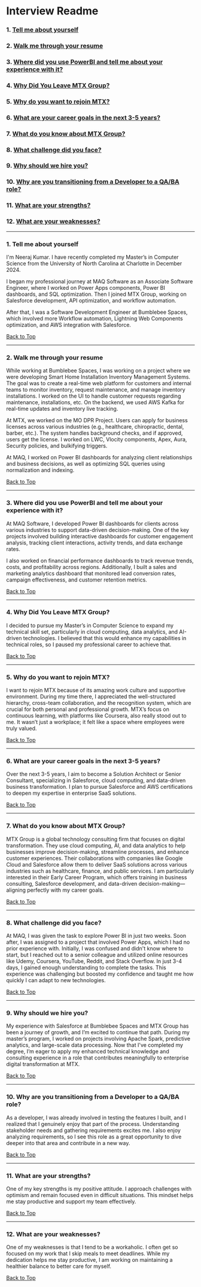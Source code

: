 # Interview Readme

### 1. [Tell me about yourself](#tell-me-about-yourself)
### 2. [Walk me through your resume](#walk-me-through-your-resume)
### 3. [Where did you use PowerBI and tell me about your experience with it?](#where-did-you-use-powerbi-and-tell-me-about-your-experience-with-it)
### 4. [Why Did You Leave MTX Group?](#why-did-you-leave-mtx-group)
### 5. [Why do you want to rejoin MTX?](#why-do-you-want-to-rejoin-mtx)
### 6. [What are your career goals in the next 3-5 years?](#what-are-your-career-goals-in-the-next-3-5-years)
### 7. [What do you know about MTX Group?](#what-do-you-know-about-mtx-group)
### 8. [What challenge did you face?](#what-challenge-did-you-face)
### 9. [Why should we hire you?](#why-should-we-hire-you)
### 10. [Why are you transitioning from a Developer to a QA/BA role?](#why-are-you-transitioning-from-a-developer-to-a-qaba-role)
### 11. [What are your strengths?](#what-are-your-strengths)
### 12. [What are your weaknesses?](#what-are-your-weaknesses)

---

### <a name="tell-me-about-yourself"></a>1. Tell me about yourself
I'm Neeraj Kumar. I have recently completed my Master’s in Computer Science from the University of North Carolina at Charlotte in December 2024.

I began my professional journey at MAQ Software as an Associate Software Engineer, where I worked on Power Apps components, Power BI dashboards, and SQL optimization. Then I joined MTX Group, working on Salesforce development, API optimization, and workflow automation.

After that, I was a Software Development Engineer at Bumblebee Spaces, which involved more Workflow automation, Lightning Web Components optimization, and AWS integration with Salesforce.

[Back to Top](#interview-readme)

---

### <a name="walk-me-through-your-resume"></a>2. Walk me through your resume
While working at Bumblebee Spaces, I was working on a project where we were developing Smart Home Installation Inventory Management Systems. The goal was to create a real-time web platform for customers and internal teams to monitor inventory, request maintenance, and manage inventory installations. I worked on the UI to handle customer requests regarding maintenance, installations, etc. On the backend, we used AWS Kafka for real-time updates and inventory live tracking.

At MTX, we worked on the MO DPR Project. Users can apply for business licenses across various industries (e.g., healthcare, chiropractic, dental, barber, etc.). The system handles background checks, and if approved, users get the license. I worked on LWC, Vlocity components, Apex, Aura, Security policies, and bulkifying triggers.

At MAQ, I worked on Power BI dashboards for analyzing client relationships and business decisions, as well as optimizing SQL queries using normalization and indexing.

[Back to Top](#interview-readme)

---

### <a name="where-did-you-use-powerbi-and-tell-me-about-your-experience-with-it"></a>3. Where did you use PowerBI and tell me about your experience with it?
At MAQ Software, I developed Power BI dashboards for clients across various industries to support data-driven decision-making. One of the key projects involved building interactive dashboards for customer engagement analysis, tracking client interactions, activity trends, and data exchange rates.

I also worked on financial performance dashboards to track revenue trends, costs, and profitability across regions. Additionally, I built a sales and marketing analytics dashboard that monitored lead conversion rates, campaign effectiveness, and customer retention metrics.

[Back to Top](#interview-readme)

---

### <a name="why-did-you-leave-mtx-group"></a>4. Why Did You Leave MTX Group?
I decided to pursue my Master’s in Computer Science to expand my technical skill set, particularly in cloud computing, data analytics, and AI-driven technologies. I believed that this would enhance my capabilities in technical roles, so I paused my professional career to achieve that.

[Back to Top](#interview-readme)

---

### <a name="why-do-you-want-to-rejoin-mtx"></a>5. Why do you want to rejoin MTX?
I want to rejoin MTX because of its amazing work culture and supportive environment. During my time there, I appreciated the well-structured hierarchy, cross-team collaboration, and the recognition system, which are crucial for both personal and professional growth. MTX’s focus on continuous learning, with platforms like Coursera, also really stood out to me. It wasn’t just a workplace; it felt like a space where employees were truly valued.

[Back to Top](#interview-readme)

---

### <a name="what-are-your-career-goals-in-the-next-3-5-years"></a>6. What are your career goals in the next 3-5 years?
Over the next 3-5 years, I aim to become a Solution Architect or Senior Consultant, specializing in Salesforce, cloud computing, and data-driven business transformation. I plan to pursue Salesforce and AWS certifications to deepen my expertise in enterprise SaaS solutions.

[Back to Top](#interview-readme)

---

### <a name="what-do-you-know-about-mtx-group"></a>7. What do you know about MTX Group?
MTX Group is a global technology consulting firm that focuses on digital transformation. They use cloud computing, AI, and data analytics to help businesses improve decision-making, streamline processes, and enhance customer experiences. Their collaborations with companies like Google Cloud and Salesforce allow them to deliver SaaS solutions across various industries such as healthcare, finance, and public services. I am particularly interested in their Early Career Program, which offers training in business consulting, Salesforce development, and data-driven decision-making—aligning perfectly with my career goals.

[Back to Top](#interview-readme)

---

### <a name="what-challenge-did-you-face"></a>8. What challenge did you face?
At MAQ, I was given the task to explore Power BI in just two weeks. Soon after, I was assigned to a project that involved Power Apps, which I had no prior experience with. Initially, I was confused and didn't know where to start, but I reached out to a senior colleague and utilized online resources like Udemy, Coursera, YouTube, Reddit, and Stack Overflow. In just 3-4 days, I gained enough understanding to complete the tasks. This experience was challenging but boosted my confidence and taught me how quickly I can adapt to new technologies.

[Back to Top](#interview-readme)

---

### <a name="why-should-we-hire-you"></a>9. Why should we hire you?
My experience with Salesforce at Bumblebee Spaces and MTX Group has been a journey of growth, and I’m excited to continue that path. During my master’s program, I worked on projects involving Apache Spark, predictive analytics, and large-scale data processing. Now that I've completed my degree, I’m eager to apply my enhanced technical knowledge and consulting experience in a role that contributes meaningfully to enterprise digital transformation at MTX.

[Back to Top](#interview-readme)

---

### <a name="why-are-you-transitioning-from-a-developer-to-a-qaba-role"></a>10. Why are you transitioning from a Developer to a QA/BA role?
As a developer, I was already involved in testing the features I built, and I realized that I genuinely enjoy that part of the process. Understanding stakeholder needs and gathering requirements excites me. I also enjoy analyzing requirements, so I see this role as a great opportunity to dive deeper into that area and contribute in a new way.

[Back to Top](#interview-readme)

---

### <a name="what-are-your-strengths"></a>11. What are your strengths?
One of my key strengths is my positive attitude. I approach challenges with optimism and remain focused even in difficult situations. This mindset helps me stay productive and support my team effectively.

[Back to Top](#interview-readme)

---

### <a name="what-are-your-weaknesses"></a>12. What are your weaknesses?
One of my weaknesses is that I tend to be a workaholic. I often get so focused on my work that I skip meals to meet deadlines. While my dedication helps me stay productive, I am working on maintaining a healthier balance to better care for myself.

[Back to Top](#interview-readme)



















